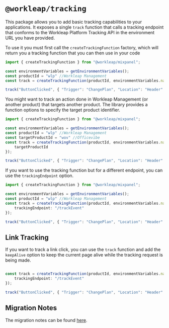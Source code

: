# `@workleap/tracking`

This package allows you to add basic tracking capabilities to your applications. It exposes a single `track` function that calls a tracking endpoint that conforms to the Workleap Platform Tracking API in the environment URL you have provided.

To use it you must first call the `createTrackingFunction` factory, which will return you a tracking function that you can then use in your code
```ts
import { createTrackingFunction } from "@workleap/mixpanel";

const environmentVariables = getEnvironmentVariables();
const productId = "wlp" //Workleap Management
const track = createTrackingFunction(productId, environmentVariables.navigationApiBaseUrl);

track("ButtonClicked", { "Trigger": "ChangePlan", "Location": "Header" });
```

You might want to track an action done in Workleap Management (or another product) that targets another product. The library provides a function options to specify the target product identifier.
```ts
import { createTrackingFunction } from "@workleap/mixpanel";

const environmentVariables = getEnvironmentVariables();
const productId = "wlp" //Workleap Management
const targetProductId = "wov" //Officevibe
const track = createTrackingFunction(productId, environmentVariables.navigationApiBaseUrl, {
    targetProductId
});

track("ButtonClicked", { "Trigger": "ChangePlan", "Location": "Header" });
```

If you want to use the tracking function but for a different endpoint, you can use the `trackingEndpoint` option.
```ts
import { createTrackingFunction } from "@workleap/mixpanel";

const environmentVariables = getEnvironmentVariables();
const productId = "wlp" //Workleap Management
const track = createTrackingFunction(productId, environmentVariables.navigationApiBaseUrl, {
    trackingEndpoint: "/trackEvent"
});

track("ButtonClicked", { "Trigger": "ChangePlan", "Location": "Header" });
```

## Link Tracking

If you want to track a link click, you can use the `track` function and add the `keepAlive` option to keep the current page alive while the tracking request is being made.

```ts

const track = createTrackingFunction(productId, environmentVariables.navigationApiBaseUrl, {
    trackingEndpoint: "/trackEvent"
});

track("ButtonClicked", { "Trigger": "ChangePlan", "Location": "Header" }, { keepAlive: true });
```

## Migration Notes

The migration notes can be found [here](./MIGRATION_NOTES.md).
